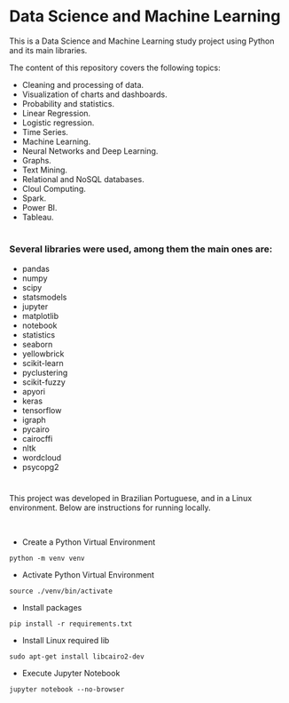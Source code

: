 # Data Science and Machine Learning

This is a Data Science and Machine Learning study project using Python and its main libraries.

The content of this repository covers the following topics:
- Cleaning and processing of data.
- Visualization of charts and dashboards.
- Probability and statistics.
- Linear Regression.
- Logistic regression.
- Time Series.
- Machine Learning.
- Neural Networks and Deep Learning.
- Graphs.
- Text Mining.
- Relational and NoSQL databases.
- Cloul Computing.
- Spark.
- Power BI.
- Tableau.

#

### Several libraries were used, among them the main ones are:

- pandas
- numpy
- scipy
- statsmodels
- jupyter
- matplotlib
- notebook
- statistics
- seaborn
- yellowbrick
- scikit-learn
- pyclustering
- scikit-fuzzy
- apyori
- keras
- tensorflow
- igraph
- pycairo
- cairocffi
- nltk
- wordcloud
- psycopg2

#

This project was developed in Brazilian Portuguese, and in a Linux environment. Below are instructions for running locally.

<br/>

- Create a Python Virtual Environment
```
python -m venv venv
```

- Activate Python Virtual Environment
````
source ./venv/bin/activate
````

- Install packages
```
pip install -r requirements.txt
```

- Install Linux required lib
```
sudo apt-get install libcairo2-dev
```

- Execute Jupyter Notebook
```
jupyter notebook --no-browser
```
